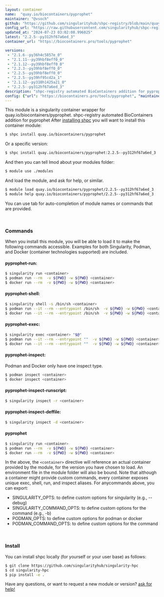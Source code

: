 ```yaml
---
layout: container
name:  "quay.io/biocontainers/pyprophet"
maintainer: "@vsoch"
github: "https://github.com/singularityhub/shpc-registry/blob/main/quay.io/biocontainers/pyprophet/container.yaml"
config_url: "https://raw.githubusercontent.com/singularityhub/shpc-registry/main/quay.io/biocontainers/pyprophet/container.yaml"
updated_at: "2024-07-23 03:02:08.996825"
latest: "2.2.5--py312hf67a6ed_3"
container_url: "https://biocontainers.pro/tools/pyprophet"

versions:
 - "2.1.6--py36h4c5857e_0"
 - "2.1.11--py39hbf8eff0_0"
 - "2.1.12--py39hbf8eff0_0"
 - "2.2.3--py39hbf8eff0_0"
 - "2.2.5--py39hbf8eff0_0"
 - "2.2.5--py39hf95cd2a_1"
 - "2.1.12--py310h1425a21_0"
 - "2.2.5--py312hf67a6ed_3"
description: "shpc-registry automated BioContainers addition for pyprophet"
config: {"url": "https://biocontainers.pro/tools/pyprophet", "maintainer": "@vsoch", "description": "shpc-registry automated BioContainers addition for pyprophet", "latest": {"2.2.5--py312hf67a6ed_3": "sha256:7bf3b02dad7146ebab51a3c17f6d7429e50874ff0db3ba0817051b2e45b6bd95"}, "tags": {"2.1.6--py36h4c5857e_0": "sha256:6e962addd89ee9edbf00f45bfe0b9c3b4042fdc36bc315f253faee88989a0802", "2.1.11--py39hbf8eff0_0": "sha256:d173e6224e2b7678b9b7449bfc68c20c626774daff0255cdcf1e7a5acad269d2", "2.1.12--py39hbf8eff0_0": "sha256:c23dcbf9e72c2a79ccf14819d73f766d7a1a247ad3018e0b43fa669f3b1f0fae", "2.2.3--py39hbf8eff0_0": "sha256:148ca8cd7fd29fb8b76aa4a5b6b357c5d65be23aef2c0ed4e7bf1e483fd01c1d", "2.2.5--py39hbf8eff0_0": "sha256:a04827d322938c6b9ac73c6d72602fc9ef329d4d51b492627a354053be61479c", "2.2.5--py39hf95cd2a_1": "sha256:4721939b65bdc07f3b724b30cd35196774a1892ec072c7df0def0c92770b7199", "2.1.12--py310h1425a21_0": "sha256:3e2979f13958c2e403aed355fcf261d24946e5b2dadb525ebd46f99a596ec919", "2.2.5--py312hf67a6ed_3": "sha256:7bf3b02dad7146ebab51a3c17f6d7429e50874ff0db3ba0817051b2e45b6bd95"}, "docker": "quay.io/biocontainers/pyprophet"}
---
```


This module is a singularity container wrapper for quay.io/biocontainers/pyprophet.
shpc-registry automated BioContainers addition for pyprophet
After [installing shpc](#install) you will want to install this container module:


```bash
$ shpc install quay.io/biocontainers/pyprophet
```

Or a specific version:

```bash
$ shpc install quay.io/biocontainers/pyprophet:2.2.5--py312hf67a6ed_3
```

And then you can tell lmod about your modules folder:

```bash
$ module use ./modules
```

And load the module, and ask for help, or similar.

```bash
$ module load quay.io/biocontainers/pyprophet/2.2.5--py312hf67a6ed_3
$ module help quay.io/biocontainers/pyprophet/2.2.5--py312hf67a6ed_3
```

You can use tab for auto-completion of module names or commands that are provided.

<br>

### Commands

When you install this module, you will be able to load it to make the following commands accessible.
Examples for both Singularity, Podman, and Docker (container technologies supported) are included.

#### pyprophet-run:

```bash
$ singularity run <container>
$ podman run --rm  -v ${PWD} -w ${PWD} <container>
$ docker run --rm  -v ${PWD} -w ${PWD} <container>
```

#### pyprophet-shell:

```bash
$ singularity shell -s /bin/sh <container>
$ podman run --it --rm --entrypoint /bin/sh  -v ${PWD} -w ${PWD} <container>
$ docker run --it --rm --entrypoint /bin/sh  -v ${PWD} -w ${PWD} <container>
```

#### pyprophet-exec:

```bash
$ singularity exec <container> "$@"
$ podman run --it --rm --entrypoint ""  -v ${PWD} -w ${PWD} <container> "$@"
$ docker run --it --rm --entrypoint ""  -v ${PWD} -w ${PWD} <container> "$@"
```

#### pyprophet-inspect:

Podman and Docker only have one inspect type.

```bash
$ podman inspect <container>
$ docker inspect <container>
```

#### pyprophet-inspect-runscript:

```bash
$ singularity inspect -r <container>
```

#### pyprophet-inspect-deffile:

```bash
$ singularity inspect -d <container>
```



#### pyprophet

```bash
$ singularity run <container>
$ podman run --rm  -v ${PWD} -w ${PWD} <container>
$ docker run --rm  -v ${PWD} -w ${PWD} <container>
```


In the above, the `<container>` directive will reference an actual container provided
by the module, for the version you have chosen to load. An environment file in the
module folder will also be bound. Note that although a container
might provide custom commands, every container exposes unique exec, shell, run, and
inspect aliases. For anycommands above, you can export:

 - SINGULARITY_OPTS: to define custom options for singularity (e.g., --debug)
 - SINGULARITY_COMMAND_OPTS: to define custom options for the command (e.g., -b)
 - PODMAN_OPTS: to define custom options for podman or docker
 - PODMAN_COMMAND_OPTS: to define custom options for the command

<br>

### Install

You can install shpc locally (for yourself or your user base) as follows:

```bash
$ git clone https://github.com/singularityhub/singularity-hpc
$ cd singularity-hpc
$ pip install -e .
```

Have any questions, or want to request a new module or version? [ask for help!](https://github.com/singularityhub/singularity-hpc/issues)